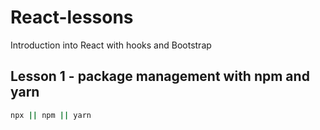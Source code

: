 # React-lessons
Introduction into React with hooks and Bootstrap

## Lesson 1 - package management with npm and yarn
```sh
npx || npm || yarn
```
